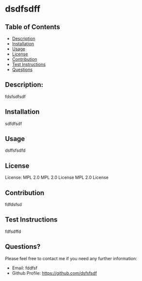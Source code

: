 # dsdfsdff
  
  ## Table of Contents
- [Description](#description)
- [Installation](#installation)
- [Usage](#usage)
- [License](#license)
- [Contribution](#contribution)
- [Test Instructions](#test-instructions)
- [Questions](#questions)
## Description:
fdsfsdfsdf
## Installation
sdfdfsdf
## Usage
dsffsfsdfd
## License
License: MPL 2.0
MPL 2.0 License MPL 2.0 License
## Contribution
fdfdsfsd
## Test Instructions
fdfsdffd
## Questions? 
Please feel free to contact me if you need any further information:
* Email: fddfsf
* Github Profile: https://github.com/dsfsfsdf
